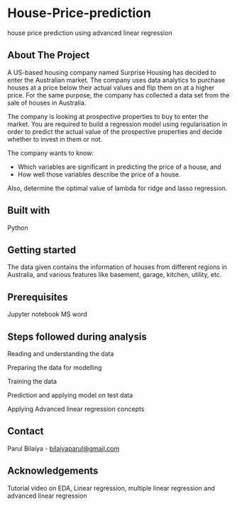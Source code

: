 # House-Price-prediction
house price prediction using advanced linear regression

## About The Project

A US-based housing company named Surprise Housing has decided to enter the Australian market. The company uses data analytics to purchase houses at a price below their actual values and flip them on at a higher price. For the same purpose, the company has collected a data set from the sale of houses in Australia.

The company is looking at prospective properties to buy to enter the market. You are required to build a regression model using regularisation in order to predict the actual value of the prospective properties and decide whether to invest in them or not.

The company wants to know:
 - Which variables are significant in predicting the price of a house, and
 - How well those variables describe the price of a house.

Also, determine the optimal value of lambda for ridge and lasso regression.

## Built with
Python

## Getting started

The data given contains the information of houses from different regions in Australia, and various features like basement, garage, kitchen, utility, etc.

## Prerequisites

Jupyter notebook
MS word

## Steps followed during analysis
Reading and understanding the data

Preparing the data for modelling

Training the data

Prediction and applying model on test data

Applying Advanced linear regression concepts

## Contact

Parul Bilaiya - bilaiyaparul@gmail.com

## Acknowledgements
Tutorial video on EDA, Linear regression, multiple linear regression and advanced linear regression

